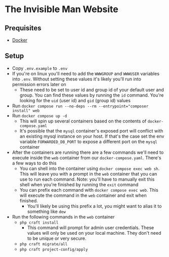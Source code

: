 # The Invisible Man Website

## Prequisites
- [Docker](https://www.docker.com/)

## Setup
- Copy `.env.example` to `.env`
- If you're on linux you'll need to add the `WWWGROUP` and `WWWUSER` variables into `.env`. Without setting these values it's likely you'll run into permission errors later on
    - These need to be set to user id and group id of your default user and group. You can find these values by running the `id` command. You're looking for the `uid` (user id)  and `gid` (group id) values 
- Run `docker compose run --no-deps --rm --entrypoint="composer install" web`
- Run `docker compose up -d`
    - This will spin up several containers based on the contents of `docker-compose.yaml`
    - It's possible that the `mysql` container's exposed port will conflict with an existing mysql instance on your host. If that's the case set the env variable `FORWARDED_DB_PORT` to expose a different port on the `mysql` container 
- After the containers are running there are a few commands we'll need to execute inside the `web` container from our `docker-compose.yaml`. There's a few ways to do this
    - You can shell into the container using `docker compose exec web sh`. This will leave you with a prompt in the `web` container that you can use to run each command.
        Note: you'll have to manually exit this shell when you're finished by running the `exit` command
    - You can prefix each command with `docker compose exec web`. This will execute the command in the `web` container and exit when finished.
        - You'll likely be using this prefix a lot, you might want to alias it to something like `dew`
- Run the following commands in the `web` container
    - `php craft install`
        - This command will prompt for admin user credentials. These values will only be used on your local machine. They don't need to be unique or very secure.
    - `php craft migrate/all`
    - `php craft project-config/apply`

